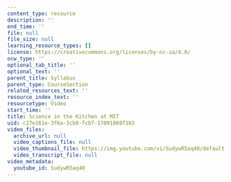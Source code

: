 ```yaml
---
content_type: resource
description: ''
end_time: ''
file: null
file_size: null
learning_resource_types: []
license: https://creativecommons.org/licenses/by-nc-sa/4.0/
ocw_type: ''
optional_tab_title: ''
optional_text: ''
parent_title: Syllabus
parent_type: CourseSection
related_resources_text: ''
resource_index_text: ''
resourcetype: Video
start_time: ''
title: Science in the Kitchen at MIT
uid: c27e161e-3f6a-1cb8-fcb7-17091869f383
video_files:
  archive_url: null
  video_captions_file: null
  video_thumbnail_file: https://img.youtube.com/vi/SudywR5aq40/default.jpg
  video_transcript_file: null
video_metadata:
  youtube_id: SudywR5aq40
---
```

